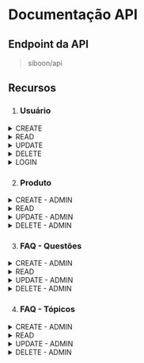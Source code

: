 # Documentação API

## Endpoint da API

> siboon/api

## Recursos

1. ### Usuário

<details>
    <summary>CREATE</summary>

Exemplo de Requisição:

> POST /usuarios

```json
{
  "first_name": "John",
  "last_name": "Doe",
  "email": "johndoe@email.com",
  "password": "blablabla"
}
```

Exemplo de Resposta:
> Status Code: 204

```json
{
  "type": "success",
  "message": "Usuário cadastrado com sucesso.",
  "data": {
    "id": 1,
    "name": "John Doe",
    "email": "johndoe@email.com"
  }
}
```
</details>

<details>
    <summary>READ</summary>

1. Exemplo de Requisição:
> GET /usuarios/1

Exemplo de Resposta:
> Status Code: 200

```json
{
  "type": "success",
  "data": {
    "id": 1,
    "name": "John Doe",
    "email": "johndoe@email.com",
    "role": "ADMIN"
  }
}
```
2. Exemplo de Requisição:
> GET /usuarios

Exemplo de Resposta:
> Status Code: 200

```json
{
  "type": "success",
  "data": [
    {
      "id": 1,
      "name": "John Doe",
      "email": "johndoe@email.com",
      "role": "ADMIN"
    },
    {
      "id": 2,
      "name": "Michael Jordan",
      "email": "michaeljordan@email.com",
      "role": "CLIENT"
    }
  ]
}
```
</details>

<details>
    <summary>UPDATE</summary>

Exemplo de Requisição:

> POST /usuarios/update/1

O valor do que deseja modificar;

```json
{
  "first_name": "Jonas"
}
```

Exemplo de Resposta:
> Status Code: 200

```json
{
  "type": "success",
  "message": "Usuário atualizado com sucesso."
}
```
</details>

<details>
    <summary>DELETE</summary>


Exemplo de Requisição:

> DELETE /usuarios/1

Exemplo de Resposta:
> Status Code: 200

```json
{
  "type": "success",
  "message": "Usuário deletado com sucesso."
}
```
</details>

<details>
    <summary>LOGIN</summary>

Exemplo de Requisição:

> POST /usuarios/login

```json
{
  "email": "johndoe@email.com",
  "password": "blablabla"
}
```
Exemplo de Resposta:
> Status Code: 200

```json
{
  "type": "success",
  "message": "Usuário logado com sucesso.",
  "data": {
    "id": 1,
    "name": "John Doe",
    "email": "johndoe@email.com",
    "token": "eyk2343uf39r934r97832RTGUYHFYBVuhegu..."
  }
}
```
</details>

2. ### Produto
<details>
    <summary>CREATE - ADMIN</summary>

Exemplo de Requisição:

> POST /produtos

```json or FormData
{
  "name": "Camisa High",
  "description": "Feita com 100% algodão...",
  "color": "PRETO",
  "size_type": 1,
  "price_brl": 109.90,
  "max_installments": 3,
  "discount_brl_percentage": 5
}
```

Exemplo de Resposta:
> Status Code: 201

```json
{
  "type": "success",
  "message": "Produto criado com sucesso."
}
```
</details>

<details>
    <summary>READ</summary>

1. Exemplo de Requisição:
> GET /produtos/4

Exemplo de Resposta:
> Status Code: 200

```json
{
  "type": "success",
  "data": {
    "id": 4,
    "name": "CAMISA VANS BAILEY LS WOVEN SHIRT BLACK BERRY",
    "description": "100% algodão.",
    "color": "Marrom",
    "price_brl": 350,
    "formated_price_brl": "R$ 350,00",
    "discount_brl_percentage": 5,
    "formated_price_brl_with_discount": "R$ 332,50",
    "max_installments": 6,
    "url": "camisa-vans-bailey-ls-woven-shirt-black-berry-4",
    "size_type_id": 1,
    "size_type": "Roupa",
    "principal_img": "storage/images/products/4/principal-image.png",
    "additional_imgs": [
      "storage/images/products/4/additional-image-1.png"
    ]
  }
}
```
2. Exemplo de Requisição:
> GET /produtos

Exemplo de Resposta:
> Status Code: 200

```json
{
  "type": "success",
  "data": [
    {
      "id": 4,
      "name": "CAMISA VANS BAILEY LS WOVEN SHIRT BLACK BERRY",
      "description": "100% algodão.",
      "color": "Marrom",
      "price_brl": 350,
      "formated_price_brl": "R$ 350,00",
      "discount_brl_percentage": 5,
      "formated_price_brl_with_discount": "R$ 332,50",
      "max_installments": 6,
      "url": "camisa-vans-bailey-ls-woven-shirt-black-berry-4",
      "size_type_id": 1,
      "size_type": "Roupa",
      "principal_img": "storage\/images\/products\/4\/principal-image.png",
      "additional_imgs": [
        "storage\/images\/products\/4\/additional-image-1.png"
      ]
    },
    {
      "id": 5,
      "name": "CALÇA VANS DRILL CHORE CARPENTER DENIM AVE 2.0 PIRATE BLACK",
      "description": "Melhor calça para skate",
      "color": "Preto",
      "price_brl": 480,
      "formated_price_brl": "R$ 480,00",
      "discount_brl_percentage": 8,
      "formated_price_brl_with_discount": "R$ 441,60",
      "max_installments": 6,
      "url": "cal-a-vans-drill-chore-carpenter-denim-ave-2-0-pirate-black-5",
      "size_type_id": 1,
      "size_type": "Roupa",
      "principal_img": "storage\/images\/products\/5\/principal-image.png",
      "additional_imgs": [
        "storage\/images\/products\/5\/additional-image-1.png"
      ]
    },
    {
      "id": 6,
      "name": "Camisa High Tee Black",
      "description": "Camisa da melhor qualidade feita pela High. ",
      "color": "Preto",
      "price_brl": 99.9,
      "formated_price_brl": "R$ 99,90",
      "discount_brl_percentage": 5,
      "formated_price_brl_with_discount": "R$ 94,91",
      "max_installments": 2,
      "url": "camisa-high-tee-black-6",
      "size_type_id": 1,
      "size_type": "Roupa",
      "principal_img": "storage\/images\/products\/6\/principal-image.jpg",
      "additional_imgs": [
        "storage\/images\/products\/6\/additional-image-1.jpg",
        "storage\/images\/products\/6\/additional-image-1-1723167838.jpg"
      ]
    }
  ]
}
```
</details>

<details>
    <summary>UPDATE - ADMIN</summary>

Exemplo de Requisição:

> POST /produtos/update/4

O valor ou valores do que deseja modificar;

```json
{
  "name": "Camisa High Black Purpose",
  "price_brl": 140.00
}
```

Exemplo de Resposta:
> Status Code: 200

```json
{
  "type": "success",
  "message": "Produto atualizado com sucesso."
}
```
</details>

<details>
    <summary>DELETE - ADMIN</summary>

Exemplo de Requisição:

> DELETE /produtos/2

Exemplo de Resposta:
> Status Code: 200

```json
{
  "type": "success",
  "message": "Produto deletado com sucesso."
}
```
</details>

3. ### FAQ - Questões
<details>
    <summary>CREATE - ADMIN</summary>

Exemplo de Requisição:

> POST /faq

```json
{
  "type_id": 1,
  "question": "Como se compra?",
  "answer": "Você tem que clicar no botão \"comprar\"."
}
```

Exemplo de Resposta:
> Status Code: 201

```json
{
  "type": "success",
  "message": "Questão criada com sucesso."
}
```
</details>

<details>
    <summary>READ</summary>

1. Exemplo de Requisição:
> GET /faq/1

Exemplo de Resposta:
> Status Code: 200

```json
{
  "type": "success",
  "data": {
    "id": 1,
    "type_id": 2,
    "question": "Como funciona a troca/devolução de compras na Siboon?",
    "answer": "\r\nA primeira troca é por nossa conta.\r\nA troca pode ser efetuada pelo mesmo produto ou um produto de mesmo valor.\r\nTodos os pedidos que tem como assunto Troca ou Devolução de compras deve ser comunicado a Siboon pelo e-mail siboon@siboon.com.br seguindo as instruções:\r\nTítulo do e-mail: Pedido \"NÚMERO DO SEU PEDIDO\" - TROCA/DEVOLUÇÃO/DESISTÊNCIA\r\nExemplo: Pedido E009112OA02 - TROCA.\r\nConsiderações finais:\r\nA Siboon não tem obrigação de consertar, trocar ou restituir produtos que apresentem sinais claros de mau uso. Confira sempre o produto ao recebê-lo. Qualquer problema, entre em contato imediatamente com nosso Serviço de Atendimento ao Consumidor.\r\n",
    "type": "Trocas e Devoluções"
  }
}
```
2. Exemplo de Requisição:
> GET /faq

Exemplo de Resposta:
> Status Code: 200

```json
{
  "type": "success",
  "data": [
    {
      "id": 1,
      "type_id": 2,
      "question": "Como funciona a troca/devolução de compras na Siboon?",
      "answer": "\r\nA primeira troca é por nossa conta.\r\nA troca pode ser efetuada pelo mesmo produto ou um produto de mesmo valor.\r\nTodos os pedidos que tem como assunto Troca ou Devolução de compras deve ser comunicado a Siboon pelo e-mail siboon@siboon.com.br seguindo as instruções:\r\nTítulo do e-mail: Pedido \"NÚMERO DO SEU PEDIDO\" - TROCA/DEVOLUÇÃO/DESISTÊNCIA\r\nExemplo: Pedido E009112OA02 - TROCA.\r\nConsiderações finais:\r\nA Siboon não tem obrigação de consertar, trocar ou restituir produtos que apresentem sinais claros de mau uso. Confira sempre o produto ao recebê-lo. Qualquer problema, entre em contato imediatamente com nosso Serviço de Atendimento ao Consumidor.\r\n",
      "type": "Trocas e Devoluções"
    },
    {
      "id": 2,
      "type_id": 2,
      "question": "Como cancelar uma compra efetuada?",
      "answer": "Para compras por Boleto Bancário/Pix, basta não efetuar o pagamento do mesmo que o pedido é cancelado automaticamente.\r\nCaso tenha efetuado a compra com outro formato de compra ou ter efetuado o pagamento dos modos citados acima, entre em contato com nossa equipe pelo e-mail sac@yerbah.com.br seguindo as instruções:\r\nTítulo do e-mail: Pedido \"NÚMERO DO SEU PEDIDO\" - Cancelamento de compra.",
      "type": "Trocas e Devoluções"
    },
    {
      "id": 3,
      "type_id": 2,
      "question": "Quanto tempo eu tenho para desistência da compra?",
      "answer": "Após o recebimento do pedido, você tem 7 dias para desistir da compra.",
      "type": "Trocas e Devoluções"
    },
    {
      "id": 4,
      "type_id": 2,
      "question": "Quanto tempo eu tenho para trocar meu produto?",
      "answer": "Após o recebimento do pedido, você tem até 30 dias para solicitar a troca do seu produto.\r\nOs produtos devolvidos devem acompanhar a etiqueta fixada no produto. No caso de tênis é obrigatório a devolução da caixa do produto em perfeitas condições levando em consideração que a caixa faz parte do produto.",
      "type": "Trocas e Devoluções"
    }
  ]
}
```
</details>

<details>
    <summary>UPDATE - ADMIN</summary>

Exemplo de Requisição:

> POST /faq/update/1

O valor ou valores do que deseja modificar;

```json
{
  "question": "Mas como eu posso fazer isto?"
}
```

Exemplo de Resposta:
> Status Code: 200

```json
{
  "type": "success",
  "message": "Questão atualizada com sucesso."
}
```
</details>

<details>
    <summary>DELETE - ADMIN</summary>

Exemplo de Requisição:

> DELETE /faq/1

Exemplo de Resposta:
> Status Code: 200

```json
{
  "type": "success",
  "message": "Questão deletada com sucesso."
}
```
</details>

4. ### FAQ - Tópicos
<details>
    <summary>CREATE - ADMIN</summary>

Exemplo de Requisição:

> POST /faq/topicos

Só precisa de um parâmetro: description.
```json
{
  "description": "Tópico X"
}
```

Exemplo de Resposta:
> Status Code: 201

```json
{
  "type": "success",
  "message": "Tópico criado com sucesso."
}
```
</details>

<details>
    <summary>READ</summary>

1. Exemplo de Requisição:
> GET /faq/topicos/1

Exemplo de Resposta:
> Status Code: 200

```json
{
  "type": "success",
  "data": {
    "id": 1,
    "description": "Vendas"
  }
}
```
2. Exemplo de Requisição:
> GET /faq/topicos

Exemplo de Resposta:
> Status Code: 200

```json
{
  "type": "success",
  "data": [
    {
      "id": 1,
      "description": "Vendas"
    },
    {
      "id": 2,
      "description": "Trocas e Devoluções"
    }
  ]
}
```
</details>

<details>
    <summary>UPDATE - ADMIN</summary>

Exemplo de Requisição:

> POST /faq/topicos/update/1

Recebe apenas a chave "description", que pode ser alterada.

```json
{
  "description": "Este é o Tópico Atualizado"
}
```

Exemplo de Resposta:
> Status Code: 200

```json
{
  "type": "success",
  "message": "Tópico atualizado com sucesso."
}
```
</details>

<details>
    <summary>DELETE - ADMIN</summary>

Exemplo de Requisição:

> DELETE /faq/topicos/1

Exemplo de Resposta:
> Status Code: 200

```json
{
  "type": "success",
  "message": "Tópico deletado com sucesso."
}
```
</details>